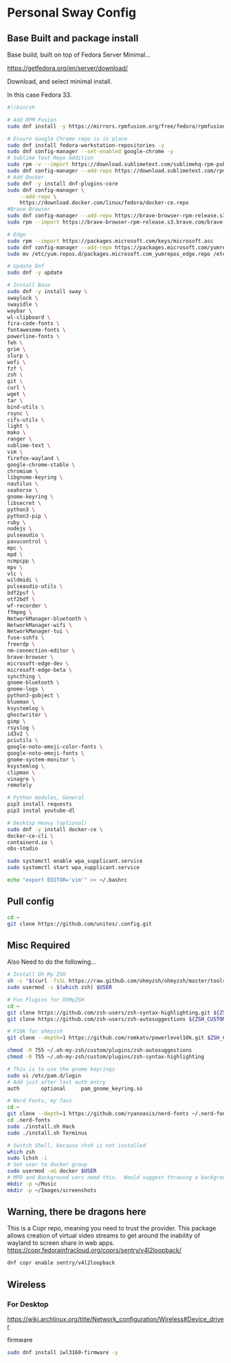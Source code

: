 # Personal Sway Config


## Base Built and package install
Base build, built on top of Fedora Server Minimal...

https://getfedora.org/en/server/download/

Download, and select minimal install.

In this case Fedora 33.

```sh
#!/bin/sh

# Add RPM Fusion
sudo dnf install -y https://mirrors.rpmfusion.org/free/fedora/rpmfusion-free-release-$(rpm -E %fedora).noarch.rpm https://mirrors.rpmfusion.org/nonfree/fedora/rpmfusion-nonfree-release-$(rpm -E %fedora).noarch.rpm

# Ensure Google Chrome repo is in place
sudo dnf install fedora-workstation-repositories -y 
sudo dnf config-manager --set-enabled google-chrome -y
# Sublime Text Repo Addition
sudo rpm -v --import https://download.sublimetext.com/sublimehq-rpm-pub.gpg 
sudo dnf config-manager --add-repo https://download.sublimetext.com/rpm/stable/x86_64/sublime-text.repo -y
# Add Docker
sudo dnf -y install dnf-plugins-core
sudo dnf config-manager \
    --add-repo \
    https://download.docker.com/linux/fedora/docker-ce.repo
#Brave Browser
sudo dnf config-manager --add-repo https://brave-browser-rpm-release.s3.brave.com/x86_64/ -y
sudo rpm --import https://brave-browser-rpm-release.s3.brave.com/brave-core.asc

# Edge
sudo rpm --import https://packages.microsoft.com/keys/microsoft.asc
sudo dnf config-manager --add-repo https://packages.microsoft.com/yumrepos/edge
sudo mv /etc/yum.repos.d/packages.microsoft.com_yumrepos_edge.repo /etc/yum.repos.d/microsoft-edge-dev.repo

# Update Dnf
sudo dnf -y update

# Install Base
sudo dnf -y install sway \
swaylock \
swayidle \
waybar \
wl-clipboard \
fira-code-fonts \
fontawesome-fonts \
powerline-fonts \
feh \
grim \
slurp \
wofi \
fzf \
zsh \
git \
curl \
wget \
tar \
bind-utils \
rsync \
cifs-utils \
light \
mako \
ranger \
sublime-text \
vim \
firefox-wayland \
google-chrome-stable \
chromium \
libgnome-keyring \
nautilus \
seahorse \
gnome-keyring \
libsecret \
python3 \
python3-pip \
ruby \
nodejs \
pulseaudio \
pavucontrol \
mpc \
mpd \
ncmpcpp \
mpv \
vlc \
wildmidi \
pulseaudio-utils \
bdf2psf \
otf2bdf \
wf-recorder \
ffmpeg \
NetworkManager-bluetooth \
NetworkManager-wifi \
NetworkManager-tui \
fuse-sshfs \
freerdp \
nm-connection-editor \
brave-browser \
microsoft-edge-dev \
microsoft-edge-beta \
syncthing \
gnome-bluetooth \
gnome-logs \
python3-gobject \
blueman \
ksystemlog \
ghostwriter \
gimp \
rsyslog \
id3v2 \
pciutils \
google-noto-emoji-color-fonts \
google-noto-emoji-fonts \
gnome-system-monitor \
ksystemlog \
clipman \
vinagre \
remotely

# Python modules, General
pip3 install requests
pip3 instal youtube-dl

# Desktop Heavy (optional)
sudo dnf -y install docker-ce \
docker-ce-cli \
containerd.io \
obs-studio 

sudo systemctl enable wpa_supplicant.service
sudo systemctl start wpa_supplicant.service

echo "export EDITOR='vim'" >> ~/.bashrc
```


## Pull config
```sh
cd ~
git clone https://github.com/unites/.config.git
```

## Misc Required

Also Need to do the following...

```sh
# Install Oh My ZSH
sh -c "$(curl -fsSL https://raw.github.com/ohmyzsh/ohmyzsh/master/tools/install.sh)"
sudo usermod -s $(which zsh) $USER

# Fun Plugins for OhMyZSH
cd ~
git clone https://github.com/zsh-users/zsh-syntax-highlighting.git ${ZSH_CUSTOM:-~/.oh-my-zsh/custom}/plugins/zsh-syntax-highlighting
git clone https://github.com/zsh-users/zsh-autosuggestions ${ZSH_CUSTOM:-~/.oh-my-zsh/custom}/plugins/zsh-autosuggestions

# P10k for ohmyzsh
git clone --depth=1 https://github.com/romkatv/powerlevel10k.git $ZSH_CUSTOM/themes/powerlevel10k

chmod -R 755 ~/.oh-my-zsh/custom/plugins/zsh-autosuggestions
chmod -R 755 ~/.oh-my-zsh/custom/plugins/zsh-syntax-highlighting

# This is to use the gnome keyrings
sudo vi /etc/pam.d/login
# Add just after last auth entry
auth       optional     pam_gnome_keyring.so

# Nerd Fonts, my favs
cd ~
git clone --depth=1 https://github.com/ryanoasis/nerd-fonts ~/.nerd-fonts
cd .nerd-fonts 
sudo ./install.sh Hack
sudo ./install.sh Terminus

# Switch Shell, because chsh is not installed
which zsh
sudo lchsh -i
# Set user to docker group
sudo usermod -aG docker $USER
# MPD and Background vars need this.  Would suggest throwing a background.jpg in the Images Dir.
mkdir -p ~/Music
mkdir -p ~/Images/screenshots
```

## Warning, there be dragons here
This is a Copr repo, meaning you need to trust the provider.  This package allows creation of virtual video streams to get around the inability of wayland to screen share in web apps.
https://copr.fedorainfracloud.org/coprs/sentry/v4l2loopback/
```sh
dnf copr enable sentry/v4l2loopback

 ```

## Wireless
### For Desktop
https://wiki.archlinux.org/title/Network_configuration/Wireless#Device_driver

firmware
```sh
sudo dnf install iwl3160-firmware -y
```


